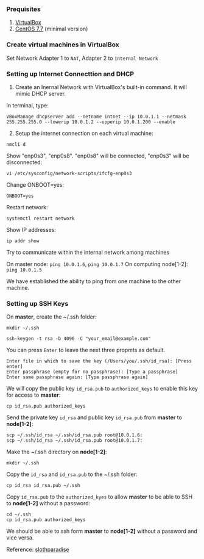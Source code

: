 ### Prequisites
1. [VirtualBox](virtualbox.org/wiki/Downloads)
2. [CentOS 7.7](http://repo1.dal.innoscale.net/centos/7.7.1908/isos/x86_64/) (minimal version)

### Create virtual machines in VirtualBox
Set Network Adapter 1 to `NAT`, Adapter 2 to `Internal Network`

### Setting up Internet Connecttion and DHCP
1. Create an Inernal Network with VirtualBox's built-in command. It will mimic DHCP server.

In terminal, type:
``` 
VBoxManage dhcpserver add --netname intnet --ip 10.0.1.1 --netmask 255.255.255.0 --lowerip 10.0.1.2 --upperip 10.0.1.200 --enable
```

2. Setup the internet connection on each virtual machine:

``` 
nmcli d
```

Show "enp0s3", "enp0s8". "enp0s8" will be connected, "enp0s3" will be disconnected:

``` 
vi /etc/sysconfig/network-scripts/ifcfg-enp0s3
```

Change ONBOOT=yes:
``` 
ONBOOT=yes
```
Restart network:
``` 
systemctl restart network
```

Show IP addresses:
``` 
ip addr show
```

Try to communicate within the internal network among machines

On master node: `ping 10.0.1.6`, `ping 10.0.1.7`
On computing node[1-2]: `ping 10.0.1.5`

We have established the ability to ping from one machine to the other machine.

### Setting up SSH Keys

On __master__, create the ~/.ssh folder:

``` 
mkdir ~/.ssh
```

```
ssh-keygen -t rsa -b 4096 -C "your_email@example.com"
```

You can press `Enter` to leave the next three propmts as default.

```
Enter file in which to save the key (/Users/you/.ssh/id_rsa): [Press enter]
Enter passphrase (empty for no passphrase): [Type a passphrase]
Enter same passphrase again: [Type passphrase again]
```

We will copy the public key `id_rsa.pub` to `authorized_keys` to enable this key for access to __master__:

```
cp id_rsa.pub authorized_keys
```

Send the private key `id_rsa` and public key `id_rsa.pub` from __master__ to __node[1-2]__:

```
scp ~/.ssh/id_rsa ~/.ssh/id_rsa.pub root@10.0.1.6:
scp ~/.ssh/id_rsa ~/.ssh/id_rsa.pub root@10.0.1.7:
```

Make the ~/.ssh directory on __node[1-2]__:

```
mkdir ~/.ssh
```

Copy the `id_rsa` and `id_rsa.pub` to the ~/.ssh folder:

```
cp id_rsa id_rsa.pub ~/.ssh
```

Copy `id_rsa.pub` to the `authorized_kyes` to allow __master__ to be able to SSH to __node[1-2]__ without a password:

```
cd ~/.ssh
cp id_rsa.pub authorized_keys
```

We should be able to ssh form __master__ to __node[1-2]__ without a password and vice versa.

Reference: [slothparadise](https://www.slothparadise.com/how-to-connect-virtual-machines-and-setup-nfs-server-part-1/)

